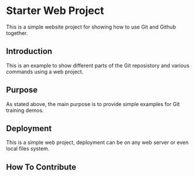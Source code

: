# Starter Web Project

This is a simple website project for showing how to use Git and Github together.

## Introduction

This is an example to show different parts of the Git reposistory and various commands using a web project.

## Purpose

As stated above, the main purpose is to provide simple examples for Git training demos.

## Deployment

This is a simple web project, deployment can be on any web server or even local files system.

## How To Contribute
